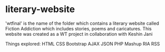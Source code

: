 # literary-website
'wtfinal' is the name of the folder which contains a literary website called Fiction Addiction which includes stories, poems and caricatures. This website was created as a WT project in collaboration with Keshin Jani

Things explored:
HTML
CSS
Bootstrap
AJAX
JSON
PHP
Mashup
RIA
RSS
